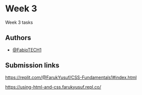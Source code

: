 
# Week 3

Week 3 tasks


## Authors

- [@FabioTECH1](https://fabiotech1.github.io/faruk-s-portfolio/)


## Submission links

https://replit.com/@FarukYusuf/CSS-Fundamentals1#index.html

https://using-html-and-css.farukyusuf.repl.co/

